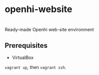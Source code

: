 # openhi-website
# 

Ready-made Openhi web-site environment

## Prerequisites

-  VirtualBox

`vagrant up`, then `vagrant ssh`.
